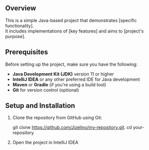 ## Overview

This is a simple Java-based project that demonstrates [specific functionality].  
It includes implementations of [key features] and aims to [project's purpose].

## Prerequisites

Before setting up the project, make sure you have the following:

- **Java Development Kit (JDK)** version 11 or higher  
- **IntelliJ IDEA** or any other preferred IDE for Java development  
- **Maven** or **Gradle** (if you're using a build tool)  
- **Git** for version control (optional)

## Setup and Installation

1. Clone the repository from GitHub using Git:
   
   git clone https://github.com/Jizelino/my-repository.git.
   cd your-repository

2. Open the project in IntelliJ IDEA 

